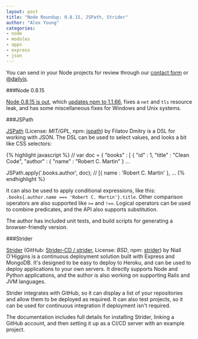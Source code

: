```yaml
---
layout: post
title: "Node Roundup: 0.8.15, JSPath, Strider"
author: "Alex Young"
categories: 
- node
- modules
- apps
- express
- json
---
```


<div class="intro">
You can send in your Node projects for review through our <a href="/contact.html">contact form</a> or <a href="http://twitter.com/dailyjs">@dailyjs</a>.
</div>

###Node 0.8.15

[Node 0.8.15 is out](http://blog.nodejs.org/2012/11/26/node-v0-8-15/), which [updates npm to 1.1.66](https://github.com/isaacs/npm/commits/v1.1.66), fixes a `net` and `tls` resource leak, and has some miscellaneous fixes for Windows and Unix systems.

###JSPath

[JSPath](https://github.com/dfilatov/jspath) (License: _MIT/GPL_, npm: [jspath](https://npmjs.org/package/jspath)) by Filatov Dmitry is a DSL for working with JSON.  The DSL can be used to select values, and looks a bit like CSS selectors:

{% highlight javascript %}
// var doc = { "books" : [ { "id" : 1, "title" : "Clean Code", "author" : { "name" : "Robert C. Martin" } ...

JSPath.apply('.books.author', doc);
// [{ name : 'Robert C. Martin' }, ...
{% endhighlight %}

It can also be used to apply conditional expressions, like this: `.books{.author.name === 'Robert C. Martin'}.title`.  Other comparison operators are also supported like `>=` and `!==`.  Logical operators can be used to combine predicates, and the API also supports substitution.

The author has included unit tests, and build scripts for generating a browser-friendly version.

###Strider

[Strider](http://strider-cd.com/) (GitHub: [Strider-CD / strider](https://github.com/Strider-CD/strider), License: _BSD_, npm: [strider](https://npmjs.org/package/strider)) by Niall O'Higgins is a continuous deployment solution built with Express and MongoDB.  It's designed to be easy to deploy to Heroku, and can be used to deploy applications to your own servers.  It directly supports Node and Python applications, and the author is also working on supporting Rails and JVM languages.

Strider integrates with GitHub, so it can display a list of your repositories and allow them to be deployed as required.  It can also test projects, so it can be used for continuous integration if deployment isn't required.

The documentation includes full details for installing Strider, linking a GitHub account, and then setting it up as a CI/CD server with an example project.
